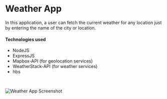 # Weather App
In this application, a user can fetch the current weather for any location just by entering the name of the city or location.
<br>
#### Technologies used
- NodeJS
- ExpressJS
- Mapbox-API (for geolocation services)
- WeatherStack-API (for weather services)
- hbs

<br>

![Weather App Screenshot](https://user-images.githubusercontent.com/64728986/128222056-03d49fbd-b6be-4c62-bad7-6d85ec2e352f.png)


